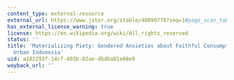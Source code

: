 ```yaml
---
content_type: external-resource
external_url: https://www.jstor.org/stable/40890778?seq=1#page_scan_tab_contents
has_external_license_warning: true
license: https://en.wikipedia.org/wiki/All_rights_reserved
status: ''
title: 'Materializing Piety: Gendered Anxieties about Faithful Consumption in Contemporary
  Urban Indonesia'
uid: a182293f-14cf-403b-82ae-dbdba81e68e9
wayback_url: ''
---
```

